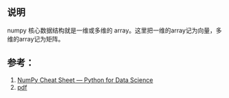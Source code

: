 ## 说明

numpy 核心数据结构就是一维或多维的 array。这里把一维的array记为向量，多维的array记为矩阵。

## 参考：

1. [NumPy Cheat Sheet — Python for Data Science](https://www.dataquest.io/blog/numpy-cheat-sheet/)
2. [pdf](https://s3.amazonaws.com/dq-blog-files/numpy-cheat-sheet.pdf)